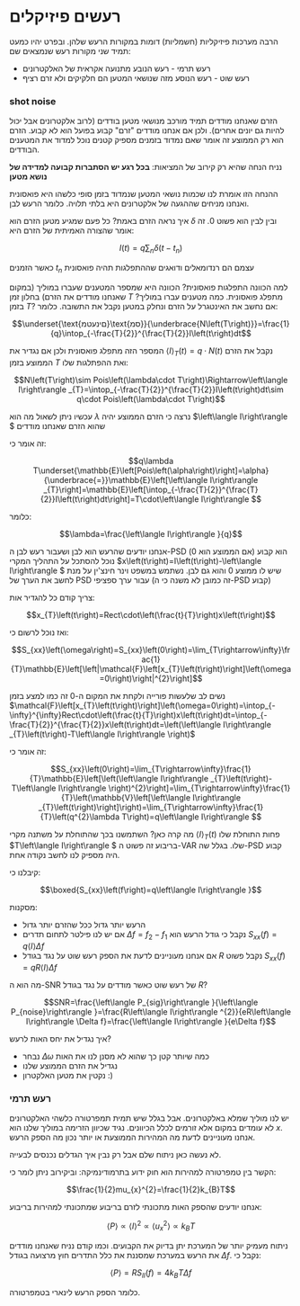 # רעשים פיזיקלים 

הרבה מערכות פיזיקליות (חשמליות) דומות במקורות הרעש שלהן. ובפרט יהיו
כמעט תמיד שני מקורות רעש שנמצאים שם:

* רעש תרמי - רעש הנובע מתנועה אקראית של האלקטרונים
* רעש שוט - רעש הנוסע מזה שנושאי המטען הם חלקיקים ולא זרם רציף

### shot noise

הזרם שאנחנו מודדים תמיד מורכב מנושאי מטען בודדים (לרוב אלקטרונים אבל יכול להיות גם יונים אחרים).
ולכן אם אנחנו מודדים "זרם" קבוע בפועל הוא לא קבוע. הזרם הוא רק הממוצע
זה אומר שאם נמדוד בזמנים מספיק קטנים נוכל למדוד את המטענים הבודדים.

נניח הנחה שהיא רק קירוב של המציאות:
 **בכל רגע יש הסתברות קבועה למדידה של נושא מטען**

ההנחה הזו אומרת לנו שכמות נושאי המטען שנמדוד בזמן סופי כלשהו
היא פואסונית ואנחנו מניחים שההגעה של אלקטרונים
היא בלתי תלויה. כלומר הרעש לבן.

איך נראה הזרם באמת? כל פעם שמגיע מטען הזרם הוא $\delta$ ובין לבין
הוא פשוט 0. 
זה אומר שהצורה האמיתית של הזרם היא:

$$I\left(t\right)=q\sum_{n}\delta\left(t-t_{n}\right)$$

כאשר הזמנים $t_{n}$ עצמם הם רנדומאלים ודואגים שההתפלגות תהיה פואסונית

למה הכוונה התפלגות פואסונית? הכוונה היא שמספר המטענים
שעברו במוליך (במקום שאנחנו מודדים את הזרם)
בחלון זמן $T$ מתפלג פואסונית.
כמה מטענים עברו במוליך? בזמן $T$? אם נחשב את האינטגרל על
הזרם ונחלק במטען נקבל את התשובה. כלומר:

$$\underset{\text{םינעטמ}\text{סמ}}{\underbrace{N\left(T\right)}}=\frac{1}{q}\intop_{-\frac{T}{2}}^{\frac{T}{2}}I\left(t\right)dt$$

המספר הזה מתפלג פואסונית ולכן אם נגדיר את $\left\langle I\right\rangle _{T}\left(t\right)=q\cdot N\left(t\right)$ נקבל
את הזרם הממוצע בזמן $T$ ואת ההפתלגות שלו:

$$N\left(T\right)\sim Pois\left(\lambda\cdot T\right)\Rightarrow\left\langle I\right\rangle _{T}=\intop_{-\frac{T}{2}}^{\frac{T}{2}}I\left(t\right)dt\sim q\cdot Pois\left(\lambda\cdot T\right)$$

עכשיו ניתן לשאול מה הוא $\lambda$ נרצה
כי הזרם הממוצע יהיה $\left\langle I\right\rangle $ שהוא הזרם שאנחנו מודדים

זה אומר כי:

$$q\lambda T\underset{\mathbb{E}\left[Pois\left(\alpha\right)\right]=\alpha}{\underbrace{=}}\mathbb{E}\left[\left\langle I\right\rangle _{T}\right]=\mathbb{E}\left[\intop_{-\frac{T}{2}}^{\frac{T}{2}}I\left(t\right)dt\right]=T\cdot\left\langle I\right\rangle $$

כלומר:

$$\lambda=\frac{\left\langle I\right\rangle }{q}$$

אנחנו יודעים שהרעש הוא לבן ושעבור רעש לבן ה-PSD הוא קבוע
(אם הממוצע הוא 0) נוכל להסתכל על התהליך המקרי $x\left(t\right)=I\left(t\right)-\left\langle I\right\rangle $ שיש לו
ממוצע 0 והוא גם לבן. נשתמש במשפט וינר חינצ'ין על מנת
לחשב את הערך של PSD עבור ערך ספציפי (זה כמובן לא משנה כי ה-PSD קבוע)

צריך קודם כל להגדיר אות:

$$x_{T}\left(t\right)=Rect\cdot\left(\frac{t}{T}\right)x\left(t\right)$$

ואז נוכל לרשום כי:

$$S_{xx}\left(\omega\right)=S_{xx}\left(0\right)=\lim_{T\rightarrow\infty}\frac{1}{T}\mathbb{E}\left[\left|\mathcal{F}\left[x_{T}\left(t\right)\right]\left(\omega=0\right)\right|^{2}\right]$$

נשים לב שלעשות פורייה ולקחת את המקום ה-0 זה כמו למצע בזמן $\mathcal{F}\left[x_{T}\left(t\right)\right]\left(\omega=0\right)=\intop_{-\infty}^{\infty}Rect\cdot\left(\frac{t}{T}\right)x\left(t\right)dt=\intop_{-\frac{T}{2}}^{\frac{T}{2}}x\left(t\right)dt=\left(\left\langle I\right\rangle _{T}\left(t\right)-T\left\langle I\right\rangle \right)$

זה אומר כי:

$$S_{xx}\left(0\right)=\lim_{T\rightarrow\infty}\frac{1}{T}\mathbb{E}\left[\left(\left\langle I\right\rangle _{T}\left(t\right)-T\left\langle I\right\rangle \right)^{2}\right]=\lim_{T\rightarrow\infty}\frac{1}{T}\left(\mathbb{V}\left[\left\langle I\right\rangle _{T}\left(t\right)\right]\right)=\lim_{T\rightarrow\infty}\frac{1}{T}\left(q^{2}\lambda T\right)=q\left\langle I\right\rangle $$

מה קרה כאן? השתמשנו בכך שהתוחלת על משתנה מקרי $\left\langle I\right\rangle _{T}\left(t\right)$ פחות התוחלת שלו $T\left\langle I\right\rangle $ בריבוע זה פשוט ה-VAR שלו.
בגלל שה-PSD קבוע היה מספיק לנו לחשב נקודה אחת.

קיבלנו כי:

$$\boxed{S_{xx}\left(f\right)=q\left\langle I\right\rangle }$$

מסקנות:
* הרעש יותר גדול ככל שהזרם יותר גדול
* אם יש לנו פילטר לתחום תדרים $\Delta f=f_{2}-f_{1}$ נקבל כי גודל הרעש הוא $S_{xx}\left(f\right)=q\left\langle I\right\rangle \Delta f$
* אם אנחנו מעוניינים לדעת את הספק רעש שוט על נגד בגודל $R$ נקבל פשוט $S_{xx}\left(f\right)=qR\left\langle I\right\rangle \Delta f$

מה הוא ה-SNR של רעש שוט כאשר מודדים על נגד בגודל $R$?

$$SNR=\frac{\left\langle P_{sig}\right\rangle }{\left\langle P_{noise}\right\rangle }=\frac{R\left\langle I\right\rangle ^{2}}{eR\left\langle I\right\rangle \Delta f}=\frac{\left\langle I\right\rangle }{e\Delta f}$$

איך נגדיל את יחס האות לרעש?
* נבחר $\Delta\omega$ כמה שיותר קטן כך שהוא לא מסנן לנו את האות
* נגדיל את הזרם הממוצע שלנו
* נקטין את מטען האלקטרון :)


### רעש תרמי
יש לנו מוליך שמלא באלקטרונים. אבל בגלל שיש תמית תמפרטורה כלשהי
האלקטרונים לא עומדים במקום אלא זורמים לכלל הכיוונים. נגיד שכיוון הזרימה במוליך שלנו הוא $x$. אנחנו מעוניינים לדעת מה המהירות הממוצעת או יותר נכון מה הספק הרעש.

לא נעשה כאן ניתוח שלם אבל רק נבין איך הגדלים נכנסים לבעייה.

הקשר בין טמפרטורה למהירות הוא חוק ידוע בתרמודינמיקה: וביקירוב ניתן לומר כי:

$$\frac{1}{2}mu_{x}^{2}=\frac{1}{2}k_{B}T$$

אנחנו יודעים שהספק האות מתכונתי לזרם בריבוע שמתכונתי למהירות בריבוע:

$$\left\langle P\right\rangle \propto\left\langle I\right\rangle ^{2}\propto\left\langle u_{x}^{2}\right\rangle \propto k_{B}T$$

ניתוח מעמיק יותר של המערכת יתן בדיוק את הקבועים. וכמו קודם נניח שאנחנו מודדים את הרעש במערכת שמסננת את כלל התדרים חוץ מרצועה בגודל $\Delta f$.
נקבל כי:

$$\left\langle P\right\rangle =RS_{II}\left(f\right)=4k_{B}T\Delta f$$

כלומר הספק הרעש לינארי בטמפרטורה.
